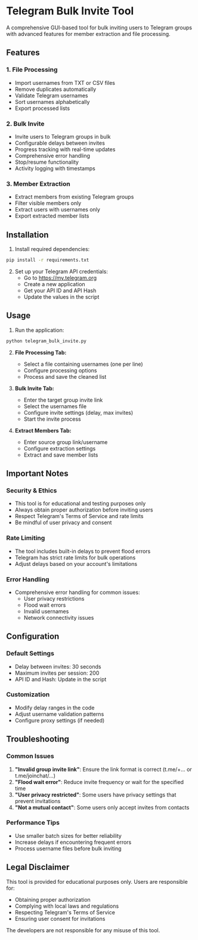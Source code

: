 # Telegram Bulk Invite Tool

A comprehensive GUI-based tool for bulk inviting users to Telegram groups with advanced features for member extraction and file processing.

## Features

### 1. File Processing
- Import usernames from TXT or CSV files
- Remove duplicates automatically
- Validate Telegram usernames
- Sort usernames alphabetically
- Export processed lists

### 2. Bulk Invite
- Invite users to Telegram groups in bulk
- Configurable delays between invites
- Progress tracking with real-time updates
- Comprehensive error handling
- Stop/resume functionality
- Activity logging with timestamps

### 3. Member Extraction
- Extract members from existing Telegram groups
- Filter visible members only
- Extract users with usernames only
- Export extracted member lists

## Installation

1. Install required dependencies:
```bash
pip install -r requirements.txt
```

2. Set up your Telegram API credentials:
   - Go to https://my.telegram.org
   - Create a new application
   - Get your API ID and API Hash
   - Update the values in the script

## Usage

1. Run the application:
```bash
python telegram_bulk_invite.py
```

2. **File Processing Tab:**
   - Select a file containing usernames (one per line)
   - Configure processing options
   - Process and save the cleaned list

3. **Bulk Invite Tab:**
   - Enter the target group invite link
   - Select the usernames file
   - Configure invite settings (delay, max invites)
   - Start the invite process

4. **Extract Members Tab:**
   - Enter source group link/username
   - Configure extraction settings
   - Extract and save member lists

## Important Notes

### Security & Ethics
- This tool is for educational and testing purposes only
- Always obtain proper authorization before inviting users
- Respect Telegram's Terms of Service and rate limits
- Be mindful of user privacy and consent

### Rate Limiting
- The tool includes built-in delays to prevent flood errors
- Telegram has strict rate limits for bulk operations
- Adjust delays based on your account's limitations

### Error Handling
- Comprehensive error handling for common issues:
  - User privacy restrictions
  - Flood wait errors
  - Invalid usernames
  - Network connectivity issues

## Configuration

### Default Settings
- Delay between invites: 30 seconds
- Maximum invites per session: 200
- API ID and Hash: Update in the script

### Customization
- Modify delay ranges in the code
- Adjust username validation patterns
- Configure proxy settings (if needed)

## Troubleshooting

### Common Issues
1. **"Invalid group invite link"**: Ensure the link format is correct (t.me/+... or t.me/joinchat/...)
2. **"Flood wait error"**: Reduce invite frequency or wait for the specified time
3. **"User privacy restricted"**: Some users have privacy settings that prevent invitations
4. **"Not a mutual contact"**: Some users only accept invites from contacts

### Performance Tips
- Use smaller batch sizes for better reliability
- Increase delays if encountering frequent errors
- Process username files before bulk inviting

## Legal Disclaimer

This tool is provided for educational purposes only. Users are responsible for:
- Obtaining proper authorization
- Complying with local laws and regulations
- Respecting Telegram's Terms of Service
- Ensuring user consent for invitations

The developers are not responsible for any misuse of this tool.
 
 
 
 
  
